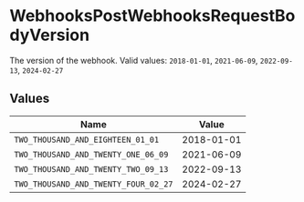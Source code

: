 # WebhooksPostWebhooksRequestBodyVersion

The version of the webhook.  Valid values: `2018-01-01`, `2021-06-09`, `2022-09-13`, `2024-02-27`


## Values

| Name                                 | Value                                |
| ------------------------------------ | ------------------------------------ |
| `TWO_THOUSAND_AND_EIGHTEEN_01_01`    | 2018-01-01                           |
| `TWO_THOUSAND_AND_TWENTY_ONE_06_09`  | 2021-06-09                           |
| `TWO_THOUSAND_AND_TWENTY_TWO_09_13`  | 2022-09-13                           |
| `TWO_THOUSAND_AND_TWENTY_FOUR_02_27` | 2024-02-27                           |